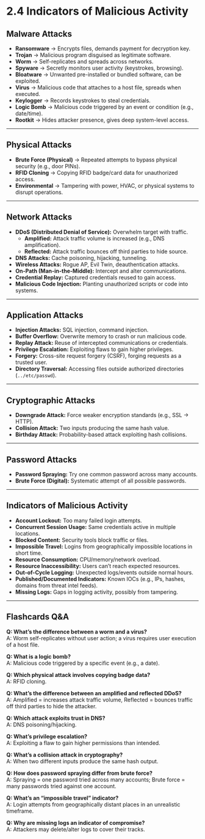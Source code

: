 # 2.4 Indicators of Malicious Activity  

## Malware Attacks  

- **Ransomware** → Encrypts files, demands payment for decryption key.  
- **Trojan** → Malicious program disguised as legitimate software.  
- **Worm** → Self-replicates and spreads across networks.  
- **Spyware** → Secretly monitors user activity (keystrokes, browsing).  
- **Bloatware** → Unwanted pre-installed or bundled software, can be exploited.  
- **Virus** → Malicious code that attaches to a host file, spreads when executed.  
- **Keylogger** → Records keystrokes to steal credentials.  
- **Logic Bomb** → Malicious code triggered by an event or condition (e.g., date/time).  
- **Rootkit** → Hides attacker presence, gives deep system-level access.  

---

## Physical Attacks  

- **Brute Force (Physical)** → Repeated attempts to bypass physical security (e.g., door PINs).  
- **RFID Cloning** → Copying RFID badge/card data for unauthorized access.  
- **Environmental** → Tampering with power, HVAC, or physical systems to disrupt operations.  

---

## Network Attacks  

- **DDoS (Distributed Denial of Service):** Overwhelm target with traffic.  
  - **Amplified:** Attack traffic volume is increased (e.g., DNS amplification).  
  - **Reflected:** Attack traffic bounces off third parties to hide source.  
- **DNS Attacks:** Cache poisoning, hijacking, tunneling.  
- **Wireless Attacks:** Rogue AP, Evil Twin, deauthentication attacks.  
- **On-Path (Man-in-the-Middle):** Intercept and alter communications.  
- **Credential Replay:** Captured credentials reused to gain access.  
- **Malicious Code Injection:** Planting unauthorized scripts or code into systems.  

---

## Application Attacks  

- **Injection Attacks:** SQL injection, command injection.  
- **Buffer Overflow:** Overwrite memory to crash or run malicious code.  
- **Replay Attack:** Reuse of intercepted communications or credentials.  
- **Privilege Escalation:** Exploiting flaws to gain higher privileges.  
- **Forgery:** Cross-site request forgery (CSRF), forging requests as a trusted user.  
- **Directory Traversal:** Accessing files outside authorized directories (`../etc/passwd`).  

---

## Cryptographic Attacks  

- **Downgrade Attack:** Force weaker encryption standards (e.g., SSL → HTTP).  
- **Collision Attack:** Two inputs producing the same hash value.  
- **Birthday Attack:** Probability-based attack exploiting hash collisions.  

---

## Password Attacks  

- **Password Spraying:** Try one common password across many accounts.  
- **Brute Force (Digital):** Systematic attempt of all possible passwords.  

---

## Indicators of Malicious Activity  

- **Account Lockout:** Too many failed login attempts.  
- **Concurrent Session Usage:** Same credentials active in multiple locations.  
- **Blocked Content:** Security tools block traffic or files.  
- **Impossible Travel:** Logins from geographically impossible locations in short time.  
- **Resource Consumption:** CPU/memory/network overload.  
- **Resource Inaccessibility:** Users can’t reach expected resources.  
- **Out-of-Cycle Logging:** Unexpected logs/events outside normal hours.  
- **Published/Documented Indicators:** Known IOCs (e.g., IPs, hashes, domains from threat intel feeds).  
- **Missing Logs:** Gaps in logging activity, possibly from tampering.  

---

## Flashcards Q&A  

**Q: What’s the difference between a worm and a virus?**  
A: Worm self-replicates without user action; a virus requires user execution of a host file.  

**Q: What is a logic bomb?**  
A: Malicious code triggered by a specific event (e.g., a date).  

**Q: Which physical attack involves copying badge data?**  
A: RFID cloning.  

**Q: What’s the difference between an amplified and reflected DDoS?**  
A: Amplified = increases attack traffic volume, Reflected = bounces traffic off third parties to hide the attacker.  

**Q: Which attack exploits trust in DNS?**  
A: DNS poisoning/hijacking.  

**Q: What’s privilege escalation?**  
A: Exploiting a flaw to gain higher permissions than intended.  

**Q: What’s a collision attack in cryptography?**  
A: When two different inputs produce the same hash output.  

**Q: How does password spraying differ from brute force?**  
A: Spraying = one password tried across many accounts; Brute force = many passwords tried against one account.  

**Q: What’s an “impossible travel” indicator?**  
A: Login attempts from geographically distant places in an unrealistic timeframe.  

**Q: Why are missing logs an indicator of compromise?**  
A: Attackers may delete/alter logs to cover their tracks.  
